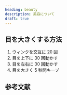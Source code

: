 ```yaml
---
heading: beauty
description: 美容について
draft: true
---
```


## 目を大きくする方法

1. ウィンクを交互に 20 回
2. 目を上下に 30 回動かす
3. 目を左右に 30 回動かす
4. 目を大きく 5 秒間キープ

## 参考文献
